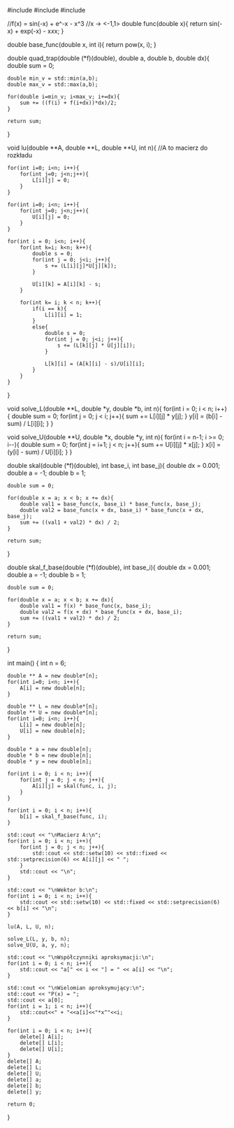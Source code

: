 #include <iostream>
#include <cmath>
#include <iomanip>

//f(x) = sin(-x) + e^-x - x^3
//x -> <-1,1>
double func(double x){
    return sin(-x) + exp(-x) - x*x*x;
}

double base_func(double x, int i){
    return pow(x, i);
}

double quad_trap(double (*f)(double), double a, double b, double dx){
    double sum = 0;
    
    double min_v = std::min(a,b);
    double max_v = std::max(a,b);
    
    for(double i=min_v; i<max_v; i+=dx){
        sum += ((f(i) + f(i+dx))*dx)/2;
    }
    
    return sum;
}

void lu(double **A, double **L, double **U, int n){
    //A to macierz do rozkładu
    
    for(int i=0; i<n; i++){
        for(int j=0; j<n;j++){
            L[i][j] = 0;
        }
    }
    
    for(int i=0; i<n; i++){
        for(int j=0; j<n;j++){
            U[i][j] = 0;
        }
    }
    
    for(int i = 0; i<n; i++){
        for(int k=i; k<n; k++){
            double s = 0;
            for(int j = 0; j<i; j++){
                s += (L[i][j]*U[j][k]);
            }
            
            U[i][k] = A[i][k] - s;
        }        
        
        for(int k= i; k < n; k++){
            if(i == k){
                L[i][i] = 1;
            }
            else{
                double s = 0;
                for(int j = 0; j<i; j++){
                    s += (L[k][j] * U[j][i]);
                }
                
                L[k][i] = (A[k][i] - s)/U[i][i];
            }
        }
    }
}

void solve_L(double **L, double *y, double *b, int n){
    for(int i = 0; i < n; i++){
        double sum = 0;
        for(int j = 0; j < i; j++){
            sum += L[i][j] * y[j];
        }
        y[i] = (b[i] - sum) / L[i][i];
    }
}

void solve_U(double **U, double *x, double *y, int n){
    for(int i = n-1; i >= 0; i--){
        double sum = 0;
        for(int j = i+1; j < n; j++){
            sum += U[i][j] * x[j];
        }
        x[i] = (y[i] - sum) / U[i][i];
    }
}

double skal(double (*f)(double), int base_i, int base_j){
    double dx = 0.001;
    double a = -1;
    double b = 1;
    
    double sum = 0;
    
    for(double x = a; x < b; x += dx){
        double val1 = base_func(x, base_i) * base_func(x, base_j);
        double val2 = base_func(x + dx, base_i) * base_func(x + dx, base_j);
        sum += ((val1 + val2) * dx) / 2;
    }
    
    return sum;
}

double skal_f_base(double (*f)(double), int base_i){
    double dx = 0.001;
    double a = -1;
    double b = 1;
    
    double sum = 0;
    
    for(double x = a; x < b; x += dx){
        double val1 = f(x) * base_func(x, base_i);
        double val2 = f(x + dx) * base_func(x + dx, base_i);
        sum += ((val1 + val2) * dx) / 2;
    }
    
    return sum;
}

int main()
{
    int n = 6;
    
    double ** A = new double*[n];
    for(int i=0; i<n; i++){
        A[i] = new double[n];
    }
    
    double ** L = new double*[n];
    double ** U = new double*[n];
    for(int i=0; i<n; i++){
        L[i] = new double[n];
        U[i] = new double[n];
    }
    
    double * a = new double[n];
    double * b = new double[n];
    double * y = new double[n];
    
    for(int i = 0; i < n; i++){
        for(int j = 0; j < n; j++){
            A[i][j] = skal(func, i, j);
        }
    }
    
    for(int i = 0; i < n; i++){
        b[i] = skal_f_base(func, i);
    }
    
    std::cout << "\nMacierz A:\n";
    for(int i = 0; i < n; i++){
        for(int j = 0; j < n; j++){
            std::cout << std::setw(10) << std::fixed << std::setprecision(6) << A[i][j] << " ";
        }
        std::cout << "\n";
    }
    
    std::cout << "\nWektor b:\n";
    for(int i = 0; i < n; i++){
        std::cout << std::setw(10) << std::fixed << std::setprecision(6) << b[i] << "\n";
    }
    
    lu(A, L, U, n);
    
    solve_L(L, y, b, n);
    solve_U(U, a, y, n);
    
    std::cout << "\nWspółczynniki aproksymacji:\n";
    for(int i = 0; i < n; i++){
        std::cout << "a[" << i << "] = " << a[i] << "\n";
    }
    
    std::cout << "\nWielomian aproksymujący:\n";
    std::cout << "P(x) = ";
    std::cout << a[0];
    for(int i = 1; i < n; i++){
        std::cout<<" + "<<a[i]<<"*x^"<<i;
    }
    
    for(int i = 0; i < n; i++){
        delete[] A[i];
        delete[] L[i];
        delete[] U[i];
    }
    delete[] A;
    delete[] L;
    delete[] U;
    delete[] a;
    delete[] b;
    delete[] y;
    
    return 0;
}
